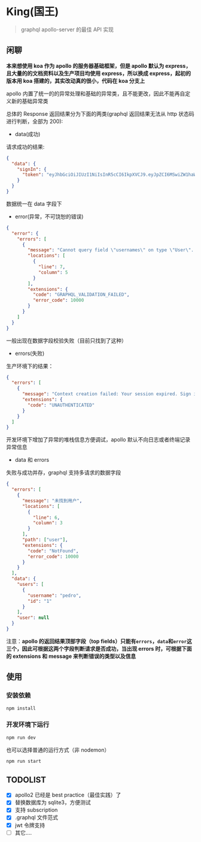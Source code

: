 # King(国王)

> graphql apollo-server 的最佳 API 实现

## 闲聊

**本来想使用 koa 作为 apollo 的服务器基础框架，但是 apollo 默认为 express，且大量的的文档资料以及生产项目均使用 express，所以换成 express，起初的版本用 koa 搭建的，其实改动真的很小，代码在 koa 分支上**

apollo 内置了统一的的异常处理和基础的异常类，且不能更改，因此不能再自定义新的基础异常类

总体的 Response 返回结果分为下面的两类(graphql 返回结果无法从 http 状态码进行判断，全部为 200):

- data(成功)

请求成功的结果:

```json
{
  "data": {
    "signIn": {
      "token": "eyJhbGciOiJIUzI1NiIsInR5cCI6IkpXVCJ9.eyJpZCI6MSwiZW1haWwiOiIxMzEyMzQyNjA0QHFxLmNvbSIsInVzZXJuYW1lIjoicGVkcm8iLCJyb2xlIjoiQURNSU4iLCJpYXQiOjE1NjYwMTUyMTYsImV4cCI6MTU2NjAxNzAxNn0.9SaQ8m28vaK5jmo8et7Ig9J-MNFomlyYjr3M8DeYRrg"
    }
  }
}
```

数据统一在 data 字段下

- error(异常，不可饶恕的错误)

```json
{
  "error": {
    "errors": [
      {
        "message": "Cannot query field \"usernames\" on type \"User\". Did you mean \"username\"?",
        "locations": [
          {
            "line": 7,
            "column": 5
          }
        ],
        "extensions": {
          "code": "GRAPHQL_VALIDATION_FAILED",
          "error_code": 10000
        }
      }
    ]
  }
}
```

一般出现在数据字段校验失败（目前只找到了这种）

- errors(失败)

生产环境下的结果：

```json
{
  "errors": [
    {
      "message": "Context creation failed: Your session expired. Sign in again.",
      "extensions": {
        "code": "UNAUTHENTICATED"
      }
    }
  ]
}
```

开发环境下增加了异常的堆栈信息方便调试，apollo 默认不向日志或者终端记录异常信息

- data 和 errors

失败与成功并存，graphql 支持多请求的数据字段

```json
{
  "errors": [
    {
      "message": "未找到用户",
      "locations": [
        {
          "line": 6,
          "column": 3
        }
      ],
      "path": ["user"],
      "extensions": {
        "code": "NotFound",
        "error_code": 10000
      }
    }
  ],
  "data": {
    "users": [
      {
        "username": "pedro",
        "id": "1"
      }
    ],
    "user": null
  }
}
```

注意：**apollo 的返回结果顶部字段（top fields）只能有`errors`，`data`和`error`这三个，因此可根据这两个字段判断请求是否成功，当出现 errors 时，可根据下面的 extensions 和 message 来判断错误的类型以及信息**

## 使用

### 安装依赖

```bash
npm install
```

### 开发环境下运行

```bash
npm run dev
```

也可以选择普通的运行方式（非 nodemon）

```bash
npm run start
```

## TODOLIST

- [x] apollo2 已经是 best practice（最佳实践）了
- [x] 替换数据库为 sqlite3，方便测试
- [x] 支持 subscription
- [x] .graphql 文件范式
- [x] jwt 令牌支持
- [ ] 其它....
